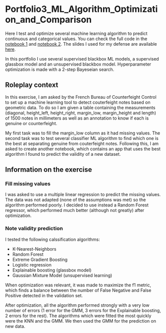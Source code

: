 # Portfolio3_ML_Algorithm_Optimization_and_Comparison

Here I test and optimize several machine learning algorithm to predict continuous and categorical values. You can check the full code in the [notebook 1](https://github.com/VivienPichon/Portfolio_Data_analyst/blob/clean/Project3_Machine_Learning_Optimization/Notebook_1_analysis_and_model_choice.ipynb) and [notebook 2](https://github.com/VivienPichon/Portfolio_Data_analyst/blob/clean/Project3_Machine_Learning_Optimization/Notebook_2_note_validity_prediction.ipynb). The slides I used for my defense are available [here](https://github.com/VivienPichon/Portfolio_Data_analyst/blob/clean/Project3_Machine_Learning_Optimization/Results_presentation_slides.pdf).

In this portfolio I use several supervised blackbox ML models, a supervised glassbox model and an unsupervised blackbox model. 
Hyperparameter optimization is made with a 2-step Bayeseian search. 

## Roleplay context

In this exercise, I am asked by the French Bureau of Counterfeight Control to set up a machine learning tool to detect couterfeight notes based on geometric data. 
To do so I am given a table containing the measurements (diagonal, height_left, height_right, margin_low, margin_height and length) of 1500 notes in millimeters as well as an annotation to know if each is genuine or counterfeight.

My first task was to fill the margin_low column as it had missing values.
The second task was to test several classifier ML algorithm to find which one is the best at separating genuine from couterfeight notes.
Following this, I am asked to create another notebook, which contains an app that uses the best algorithm I found to predict the validity of a new dataset.

## Information on the exercise

### Fill missing values

I was asked to use a multiple linear regression to predict the missing values. The data was not adapted (none of the assumptions was met) so the algorithm performed poorly.
I decided to use instead a Random Forest regressor, which performed much better (although not greatly) after optimization.

### Note validity prediction

I tested the following calssification algorithms:

- K-Nearest-Neighbors
- Random Forest
- Extreme Gradient Boosting
- Logistic regression
- Explainable boosting (glassbox model)
- Gaussian Mixture Model (unsupervised learning)

When optimization was relevant, it was made to maximize the f1 metric, which finds a balance between the number of False Negative and False Positive detected in the validation set.

After optimization, all the algorithm performed strongly with a very low number of errors (1 error for the GMM, 3 errors for the Explainable boosting, 2 errors for the rest).
The algorithms which were fitted the most quickly were the KNN and the GMM. We then used the GMM for the prediction on new data.

